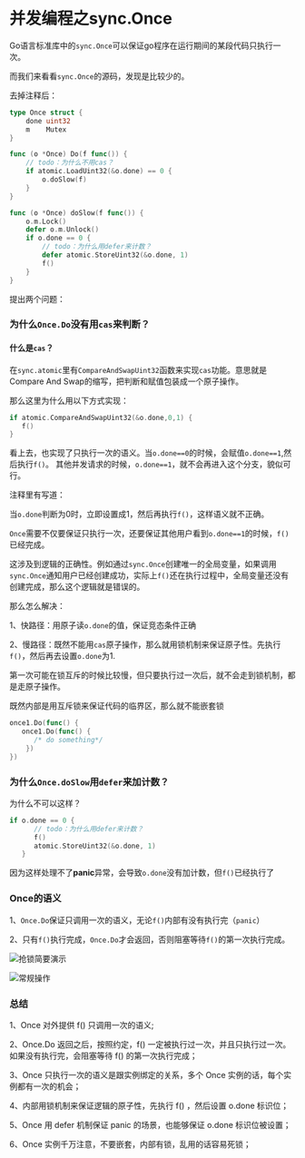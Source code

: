 # 并发编程之sync.Once


Go语言标准库中的`sync.Once`可以保证go程序在运行期间的某段代码只执行一次。

而我们来看看`sync.Once`的源码，发现是比较少的。

去掉注释后：

```go
type Once struct {
	done uint32
	m    Mutex
}

func (o *Once) Do(f func()) {
	// todo：为什么不用cas？
	if atomic.LoadUint32(&o.done) == 0 {
		o.doSlow(f)
	}
}

func (o *Once) doSlow(f func()) {
	o.m.Lock()
	defer o.m.Unlock()
	if o.done == 0 {
		// todo：为什么用defer来计数？
		defer atomic.StoreUint32(&o.done, 1)
		f()
	}
}
```

提出两个问题：

### 为什么`Once.Do`没有用`cas`来判断？

#### 什么是`cas`？

在`sync.atomic`里有`CompareAndSwapUint32`函数来实现`cas`功能。意思就是Compare And Swap的缩写，把判断和赋值包装成一个原子操作。

那么这里为什么用以下方式实现：

```go
if atomic.CompareAndSwapUint32(&o.done,0,1) {
   f()
}
```

看上去，也实现了只执行一次的语义。当`o.done==0`的时候，会赋值`o.done==1`,然后执行`f()`。
其他并发请求的时候，`o.done==1`，就不会再进入这个分支，貌似可行。

注释里有写道：

当`o.done`判断为0时，立即设置成1，然后再执行`f()`，这样语义就不正确。

`Once`需要不仅要保证只执行一次，还要保证其他用户看到`o.done==1`的时候，`f()`已经完成。

这涉及到逻辑的正确性。例如通过`sync.Once`创建唯一的全局变量，如果调用`sync.Once`通知用户已经创建成功，实际上`f()`还在执行过程中，全局变量还没有创建完成，那么这个逻辑就是错误的。

那么怎么解决：

1、快路径：用原子读`o.done`的值，保证竞态条件正确

2、慢路径：既然不能用`cas`原子操作，那么就用锁机制来保证原子性。先执行`f()`，然后再去设置`o.done`为1.

第一次可能在锁互斥的时候比较慢，但只要执行过一次后，就不会走到锁机制，都是走原子操作。

既然内部是用互斥锁来保证代码的临界区，那么就不能嵌套锁

```go
once1.Do(func() {
   once1.Do(func() {
      /* do something*/
    })
})
```

### 为什么`Once.doSlow`用`defer`来加计数？

为什么不可以这样？
```go
if o.done == 0 {
      // todo：为什么用defer来计数？
      f()
      atomic.StoreUint32(&o.done, 1)
   }
```

因为这样处理不了**panic**异常，会导致`o.done`没有加计数，但`f()`已经执行了

### Once的语义

1、`Once.Do`保证只调用一次的语义，无论`f()`内部有没有执行完（`panic`）

2、只有`f()`执行完成，`Once.Do`才会返回，否则阻塞等待`f()`的第一次执行完成。

![抢锁简要演示](https://cdn.jsdelivr.net/gh/betterfor/cloudImage/images/2021/07/16/640.png)

![常规操作](https://cdn.jsdelivr.net/gh/betterfor/cloudImage/images/2021/07/16/641.png)

### 总结

1、Once 对外提供 f() 只调用一次的语义;

2、Once.Do 返回之后，按照约定，f() 一定被执行过一次，并且只执行过一次。如果没有执行完，会阻塞等待 f() 的第一次执行完成；

3、Once 只执行一次的语义是跟实例绑定的关系，多个 Once 实例的话，每个实例都有一次的机会；

4、内部用锁机制来保证逻辑的原子性，先执行 f() ，然后设置 o.done 标识位；

5、Once 用 defer 机制保证 panic 的场景，也能够保证 o.done 标识位被设置；

6、Once 实例千万注意，不要嵌套，内部有锁，乱用的话容易死锁；
